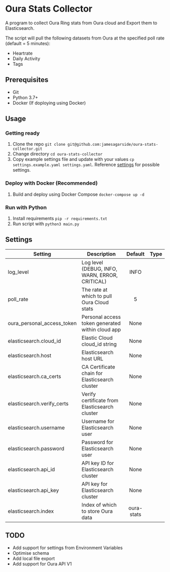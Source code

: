 # Oura Stats Collector

A program to collect Oura Ring stats from Oura cloud and Export them to Elasticsearch.

The script will pull the following datasets from Oura at the specified poll rate (default = 5 minutes):
* Heartrate
* Daily Activity
* Tags

## Prerequisites
* Git
* Python 3.7+
* Docker (If doploying using Docker)


## Usage
### Getting ready
1. Clone the repo `git clone git@github.com:jamesagarside/oura-stats-collector.git`
2. Change directory `cd oura-stats-collector`
3. Copy example settings file and update with your values `cp settings.example.yaml settings.yaml`. Reference [settings](##Settings) for possible settings. 

### Deploy with Docker (Recommended)
1. Build and deploy using Docker Compose `docker-compose up -d`  

### Run with Python
1. Install requirements `pip -r requirements.txt`
2. Run script with `python3 main.py` 

## Settings             
| Setting                       | Description                                       | Default       | Type      |
| ----------------------------  | ------------------------------------------------- | :---------:   | -------   |
| log_level                     | Log level (DEBUG, INFO, WARN, ERROR, CRITICAL)    | INFO          |           |
| poll_rate                     | The rate at which to pull Oura Cloud stats        | 5             |           |
| oura_personal_access_token    | Personal access token generated within cloud app  | None          |           |
| elasticsearch.cloud_id        | Elastic Cloud cloud_id string                     | None          |           |
| elasticsearch.host            | Elasticsearch host URL                            | None          |           |
| elasticsearch.ca_certs        | CA Certificate chain for Elasticsearch cluster    | None          |           |
| elasticsearch.verify_certs    | Verify certificate from Elasticsearch cluster     | None          |           |
| elasticsearch.username        | Username for Elasticsearch user                   | None          |           |
| elasticsearch.password        | Password for Elasticsearch user                   | None          |           |
| elasticsearch.api_id          | API key ID for Elasticsearch cluster              | None          |           |
| elasticsearch.api_key         | API key for Elasticsearch cluster                 | None          |           |
| elasticsearch.index           | Index of which to store Oura data                 | oura-stats    |           |

## TODO
* Add support for settings from Environment Variables
* Optimise schema
* Add local file export
* Add support for Oura API V1

